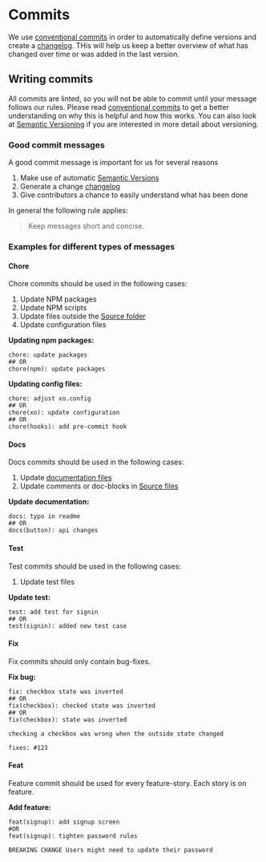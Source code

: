 # Commits

We use [conventional commits](https://www.conventionalcommits.org/) in order to automatically define
versions and create a [changelog](../CHANGELOG.md). THis will help us keep a better overview of what
has changed over time or was added in the last version.

## Writing commits

All commits are linted, so you will not be able to commit until your message follows our rules.
Please read [conventional commits](https://www.conventionalcommits.org/) to get a better
understanding on why this is helpful and how this works. You can also look at
[Semantic Versioning](https://semver.org/) if you are interested in more detail about versioning.

### Good commit messages

A good commit message is important for us for several reasons

1. Make use of automatic [Semantic Versions](https://semver.org/)
2. Generate a change [changelog](../CHANGELOG.md)
3. Give contributors a chance to easily understand what has been done

In general the following rule applies:

> Keep messages short and concise.

### Examples for different types of messages

#### Chore

Chore commits should be used in the following cases:

1. Update NPM packages
2. Update NPM scripts
3. Update files outside the [Source folder](../sessions)
4. Update configuration files

**Updating npm packages:**

```
chore: update packages
## OR
chore(npm): update packages
```

**Updating config files:**

```
chore: adjust xo.config
## OR
chore(xo): update configuration
## OR
chore(hooks): add pre-commit hook
```

#### Docs

Docs commits should be used in the following cases:

1. Update [documentation files](./)
2. Update comments or doc-blocks in [Source files](../sessions)

**Update documentation:**

```
docs: typo in readme
## OR
docs(button): api changes
```

#### Test

Test commits should be used in the following cases:

1. Update test files

**Update test:**

```
test: add test for signin
## OR
test(signin): added new test case
```

#### Fix

Fix commits should only contain bug-fixes.

**Fix bug:**

```
fix: checkbox state was inverted
## OR
fix(checkbox): checked state was inverted
## OR
fix(checkbox): state was inverted

checking a checkbox was wrong when the outside state changed

fixes: #123

```

#### Feat

Feature commit should be used for every feature-story.
Each story is on feature.

**Add feature:**

```
feat(signup): add signup screen
#OR
feat(signup): tighten password rules

BREAKING CHANGE Users might need to update their password
```
